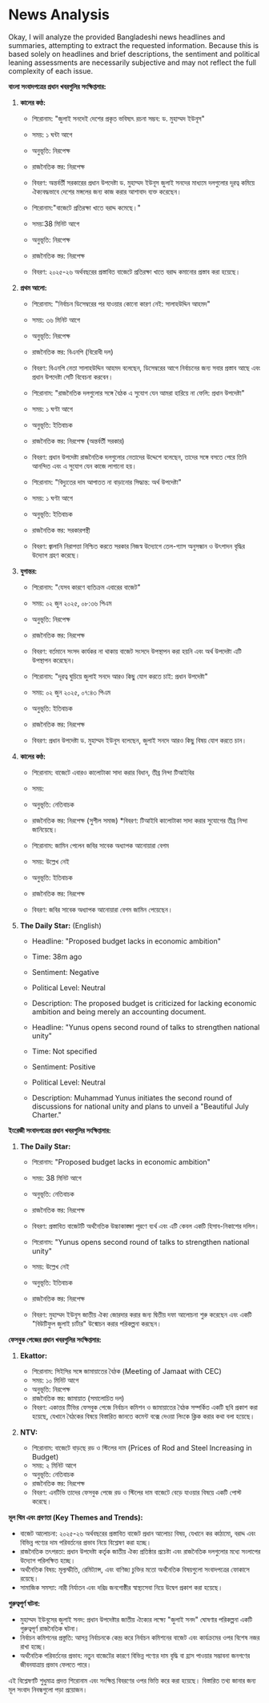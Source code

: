 # News Analysis

Okay, I will analyze the provided Bangladeshi news headlines and summaries, attempting to extract the requested information. Because this is based solely on headlines and brief descriptions, the sentiment and political leaning assessments are necessarily subjective and may not reflect the full complexity of each issue.

**বাংলা সংবাদপত্রের প্রধান খবরগুলির সংক্ষিপ্তসার:**

1.  **কালের কণ্ঠ:**
    *   শিরোনাম: "জুলাই সনদেই দেশের প্রকৃত ভবিষ্যৎ রচনা সম্ভব: ড. মুহাম্মদ ইউনূস"
    *   সময়: ১ ঘন্টা আগে
    *   অনুভূতি: নিরপেক্ষ
    *   রাজনৈতিক স্তর: নিরপেক্ষ
    *   বিবরণ: অন্তর্বর্তী সরকারের প্রধান উপদেষ্টা ড. মুহাম্মদ ইউনূস জুলাই সনদের মাধ্যমে দলগুলোর দূরত্ব কমিয়ে ঐক্যবদ্ধভাবে দেশের মঙ্গলের জন্য কাজ করার আশাবাদ ব্যক্ত করেছেন।

    *   শিরোনাম:"বাজেটে প্রতিরক্ষা খাতে বরাদ্দ কমেছে।"
    *   সময়:38 মিনিট আগে
    *   অনুভূতি: নিরপেক্ষ
    *   রাজনৈতিক স্তর: নিরপেক্ষ
    *    বিবরণ: ২০২৫-২৬ অর্থবছরের প্রস্তাবিত বাজেটে প্রতিরক্ষা খাতে বরাদ্দ কমানোর প্রস্তাব করা হয়েছে।
2.  **প্রথম আলো:**
    *   শিরোনাম: "নির্বাচন ডিসেম্বরের পর যাওয়ার কোনো কারণ নেই: সালাহউদ্দিন আহমদ"
    *   সময়: ৩৬ মিনিট আগে
    *   অনুভূতি: নিরপেক্ষ
    *   রাজনৈতিক স্তর: বিএনপি (বিরোধী দল)
    *   বিবরণ: বিএনপি নেতা সালাহউদ্দিন আহমদ বলেছেন, ডিসেম্বরের আগে নির্বাচনের জন্য সবার প্রস্তাব আছে এবং প্রধান উপদেষ্টা সেটি বিবেচনা করবেন।

    *   শিরোনাম: "রাজনৈতিক দলগুলোর সঙ্গে বৈঠক এ সুযোগ যেন আমরা হারিয়ে না ফেলি: প্রধান উপদেষ্টা"
    *   সময়: ১ ঘণ্টা আগে
    *   অনুভূতি: ইতিবাচক
    *   রাজনৈতিক স্তর: নিরপেক্ষ (অন্তর্বর্তী সরকার)
    *   বিবরণ: প্রধান উপদেষ্টা রাজনৈতিক দলগুলোর নেতাদের উদ্দেশে বলেছেন, তাদের সঙ্গে বসতে পেরে তিনি আনন্দিত এবং এ সুযোগ যেন কাজে লাগানো হয়।

    *   শিরোনাম: "বিদ্যুতের দাম আপাতত না বাড়ানোর সিদ্ধান্ত: অর্থ উপদেষ্টা"
    *   সময়: ১ ঘণ্টা আগে
    *   অনুভূতি: ইতিবাচক
    *   রাজনৈতিক স্তর: সরকারপন্থী
    *   বিবরণ: জ্বালানি নিরাপত্তা নিশ্চিত করতে সরকার নিজস্ব উদ্যোগে তেল-গ্যাস অনুসন্ধান ও উৎপাদন বৃদ্ধির উদ্যোগ গ্রহণ করেছে।

3.  **যুগান্তর:**
    *   শিরোনাম: "যেসব কারণে ব্যতিক্রম এবারের বাজেট"
    *   সময়: ০২ জুন ২০২৫, ০৮:৩৬ পিএম
    *   অনুভূতি: নিরপেক্ষ
    *   রাজনৈতিক স্তর: নিরপেক্ষ
    *   বিবরণ: বর্তমানে সংসদ কার্যকর না থাকায় বাজেট সংসদে উপস্থাপন করা হয়নি এবং অর্থ উপদেষ্টা এটি উপস্থাপন করেছেন।

    *   শিরোনাম: "দূরত্ব ঘুচিয়ে জুলাই সনদে আরও কিছু যোগ করতে চাই: প্রধান উপদেষ্টা"
    *   সময়: ০২ জুন ২০২৫, ০৭:৪৩ পিএম
    *   অনুভূতি: ইতিবাচক
    *   রাজনৈতিক স্তর: নিরপেক্ষ
    *   বিবরণ: প্রধান উপদেষ্টা ড. মুহাম্মদ ইউনূস বলেছেন, জুলাই সনদে আরও কিছু বিষয় যোগ করতে চান।
4.  **কালের কণ্ঠ:**
    *   শিরোনাম: বাজেটে এবারও কালোটাকা সাদা করার বিধান, তীব্র নিন্দা টিআইবির
     * সময়:
    *   অনুভূতি: নেতিবাচক
    *   রাজনৈতিক স্তর: নিরপেক্ষ (সুশীল সমাজ)
    *বিবরণ: টিআইবি কালোটাকা সাদা করার সুযোগের তীব্র নিন্দা জানিয়েছে।
  
    *   শিরোনাম: জামিন পেলেন জবির সাবেক অধ্যাপক আনোয়ারা বেগম
     * সময়: উল্লেখ নেই 
    *  অনুভূতি: ইতিবাচক
    *  রাজনৈতিক স্তর: নিরপেক্ষ
    *   বিবরণ: জবির সাবেক অধ্যাপক আনোয়ারা বেগম জামিন পেয়েছেন। 

5.  **The Daily Star:** (English)
    *   Headline: "Proposed budget lacks in economic ambition"
    *   Time: 38m ago
    *   Sentiment: Negative
    *   Political Level: Neutral
    *   Description: The proposed budget is criticized for lacking economic ambition and being merely an accounting document.

    *   Headline: "Yunus opens second round of talks to strengthen national unity"
    *   Time: Not specified
    *   Sentiment: Positive
    *   Political Level: Neutral
    *   Description: Muhammad Yunus initiates the second round of discussions for national unity and plans to unveil a "Beautiful July Charter."

**ইংরেজী সংবাদপত্রের প্রধান খবরগুলির সংক্ষিপ্তসার:**

1.  **The Daily Star:**
    *   শিরোনাম: "Proposed budget lacks in economic ambition"
    *   সময়: 38 মিনিট আগে
    *   অনুভূতি: নেতিবাচক
    *   রাজনৈতিক স্তর: নিরপেক্ষ
    *   বিবরণ: প্রস্তাবিত বাজেটটি অর্থনৈতিক উচ্চাকাঙ্ক্ষা পূরণে ব্যর্থ এবং এটি কেবল একটি হিসাব-নিকাশের দলিল।

    *   শিরোনাম: "Yunus opens second round of talks to strengthen national unity"
    *   সময়: উল্লেখ নেই
    *   অনুভূতি: ইতিবাচক
    *   রাজনৈতিক স্তর: নিরপেক্ষ
    *   বিবরণ: মুহাম্মদ ইউনূস জাতীয় ঐক্য জোরদার করার জন্য দ্বিতীয় দফা আলোচনা শুরু করেছেন এবং একটি "বিউটিফুল জুলাই চার্টার" উন্মোচন করার পরিকল্পনা করছেন।

**ফেসবুক পেজের প্রধান খবরগুলির সংক্ষিপ্তসার:**

1.  **Ekattor:**
    *   শিরোনাম: সিইসির সঙ্গে জামায়াতের বৈঠক (Meeting of Jamaat with CEC)
    *   সময়: ১০ মিনিট আগে
    *   অনুভূতি: নিরপেক্ষ
    *   রাজনৈতিক স্তর: জামায়াত (সমালোচিত দল)
    *   বিবরণ: একাত্তর টিভির ফেসবুক পেজে নির্বাচন কমিশন ও জামায়াতের বৈঠক সম্পর্কিত একটি ছবি প্রকাশ করা হয়েছে, যেখানে বৈঠকের বিষয়ে বিস্তারিত জানতে কমেন্ট বক্সে দেওয়া লিংকে ক্লিক করার কথা বলা হয়েছে।

2.  **NTV:**
    *   শিরোনাম: বাজেটে বাড়ছে রড ও স্টিলের দাম (Prices of Rod and Steel Increasing in Budget)
    *   সময়: ২ মিনিট আগে
    *   অনুভূতি: নেতিবাচক
    *   রাজনৈতিক স্তর: নিরপেক্ষ
    *   বিবরণ: এনটিভি তাদের ফেসবুক পেজে রড ও স্টিলের দাম বাজেটে বেড়ে যাওয়ার বিষয়ে একটি পোস্ট করেছে।

**মূল থিম এবং প্রবণতা (Key Themes and Trends):**

*   বাজেট আলোচনা: ২০২৫-২৬ অর্থবছরের প্রস্তাবিত বাজেট প্রধান আলোচ্য বিষয়, যেখানে কর কাঠামো, বরাদ্দ এবং বিভিন্ন পণ্যের দাম পরিবর্তনের প্রভাব নিয়ে বিশ্লেষণ করা হচ্ছে।
*   রাজনৈতিক তৎপরতা: প্রধান উপদেষ্টা কর্তৃক জাতীয় ঐক্য প্রতিষ্ঠার প্রচেষ্টা এবং রাজনৈতিক দলগুলোর মধ্যে সংলাপের উদ্যোগ পরিলক্ষিত হচ্ছে।
*   অর্থনৈতিক বিষয়: মূল্যস্ফীতি, রেমিট্যান্স, এবং বাণিজ্য চুক্তির মতো অর্থনৈতিক বিষয়গুলো সংবাদপত্রের ফোকাসে রয়েছে।
*   সামাজিক সমস্যা: নারী নির্যাতন এবং দরিদ্র জনগোষ্ঠীর স্বাস্থ্যসেবা নিয়ে উদ্বেগ প্রকাশ করা হয়েছে।

**গুরুত্বপূর্ণ ঘটনা:**

*   মুহাম্মদ ইউনূসের জুলাই সনদ: প্রধান উপদেষ্টার জাতীয় ঐক্যের লক্ষ্যে "জুলাই সনদ" ঘোষণার পরিকল্পনা একটি গুরুত্বপূর্ণ রাজনৈতিক ঘটনা।
*   নির্বাচন কমিশনের প্রস্তুতি: আসন্ন নির্বাচনকে কেন্দ্র করে নির্বাচন কমিশনের বাজেট এবং কার্যক্রমের ওপর বিশেষ নজর রাখা হচ্ছে।
*   অর্থনৈতিক পরিবর্তনের প্রভাব: নতুন বাজেটের কারণে বিভিন্ন পণ্যের দাম বৃদ্ধি বা হ্রাস পাওয়ার সম্ভাবনা জনগণের জীবনযাত্রায় প্রভাব ফেলতে পারে।

এই বিশ্লেষণটি শুধুমাত্র প্রদত্ত শিরোনাম এবং সংক্ষিপ্ত বিবরণের ওপর ভিত্তি করে করা হয়েছে। বিস্তারিত তথ্য জানার জন্য মূল সংবাদ নিবন্ধগুলো পড়া প্রয়োজন।
